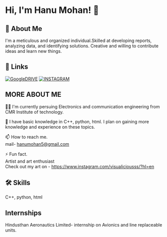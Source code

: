 # Hi, I'm Hanu Mohan! 👋


## 🚀 About Me
I'm a meticulous and organized individual.Skilled at developing reports, analyzing data, and identifying solutions. Creative and willing to contribute ideas and learn new things.
## 🔗 Links
[![GoogleDRIVE](https://camo.githubusercontent.com/4b13b6096b93dbb3402fd54b604f94e94e30150361ba38727b3e30a09accb960/68747470733a2f2f696d672e736869656c64732e696f2f62616467652f476f6f676c6544726976652d3041363643323f7374796c653d666f722d7468652d6261646765266c6f676f3d476f6f676c654472697665266c6f676f436f6c6f723d7768697465)](https://drive.google.com/file/d/1uo2VcH2qJpKL0GTuGYml76wLoQUTBwIC/view?usp=sharing)
[![INSTAGRAM](https://camo.githubusercontent.com/9e35449446a5651f2dc61d09532244575c43ca7372f2bb9a01f81902d69c9ea7/68747470733a2f2f696d672e736869656c64732e696f2f62616467652f496e7374616772616d2d3041363643323f7374796c653d666f722d7468652d6261646765266c6f676f3d496e7374616772616d266c6f676f436f6c6f723d7768697465)](https://instagram.com/h_.mohan_?utm_medium=copy_link)



## MORE ABOUT ME
👩‍💻 I'm currently persuing Electronics and communication engineering from CMR Institute of technology.


🧠 I have basic knowledge in C++, python, html. I plan on gaining more
knowledge and experience on these topics.


📫 How to reach me.   
mail- hanumohan5@gmail.com
 

⚡️ Fun fact.    
Artist and art enthusiast   
Check out my art on -
https://www.instagram.com/visualiciousss/?hl=en


## 🛠 Skills
 C++, python, html


## Internships
Hindusthan Aeronautics Limited- internship on Avionics and line replaceable units.
